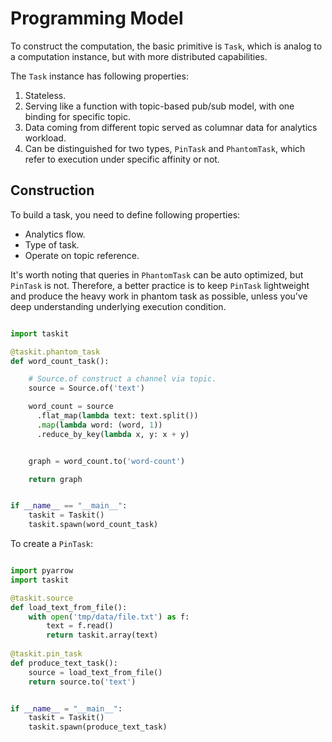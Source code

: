 # Programming Model

To construct the computation, the basic primitive is `Task`, which is analog to a computation instance, but with more distributed capabilities.

The `Task` instance has following properties:

1. Stateless.
2. Serving like a function with topic-based pub/sub model, with one binding for specific topic.
3. Data coming from different topic served as columnar data for analytics workload.
4. Can be distinguished for two types, `PinTask` and `PhantomTask`, which refer to execution under specific affinity or not.

## Construction

To build a task, you need to define following properties:

* Analytics flow.
* Type of task.
* Operate on topic reference.

It's worth noting that queries in `PhantomTask` can be auto optimized, but `PinTask` is not. 
Therefore, a better practice is to keep `PinTask` lightweight and produce the heavy work in phantom task as possible, unless you've deep understanding underlying execution condition.

```python

import taskit

@taskit.phantom_task
def word_count_task():

    # Source.of construct a channel via topic.
    source = Source.of('text')

    word_count = source
      .flat_map(lambda text: text.split())
      .map(lambda word: (word, 1))
      .reduce_by_key(lambda x, y: x + y)


    graph = word_count.to('word-count')

    return graph


if __name__ == "__main__":
    taskit = Taskit()
    taskit.spawn(word_count_task)
```

To create a `PinTask`:

```python

import pyarrow
import taskit

@taskit.source
def load_text_from_file():
    with open('tmp/data/file.txt') as f:
        text = f.read()
        return taskit.array(text)
        
@taskit.pin_task
def produce_text_task():
    source = load_text_from_file()
    return source.to('text')


if __name__ = "__main__":
    taskit = Taskit()
    taskit.spawn(produce_text_task)

```
